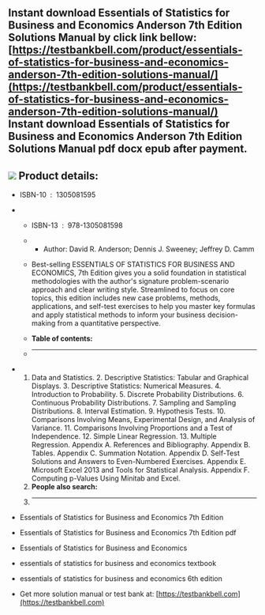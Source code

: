 Instant download **Essentials of Statistics for Business and Economics Anderson 7th Edition Solutions Manual** by click link bellow:  
[https://testbankbell.com/product/essentials-of-statistics-for-business-and-economics-anderson-7th-edition-solutions-manual/](https://testbankbell.com/product/essentials-of-statistics-for-business-and-economics-anderson-7th-edition-solutions-manual/)  
**Instant download Essentials of Statistics for Business and Economics Anderson 7th Edition Solutions Manual pdf docx epub after payment.**
-------------------------------------------------------------------------------------------------------------------------------------------


![](https://testbankbell.com/wp-content/uploads/2023/05/Essentials_of_Statistics_for_Business_and_Economics_Anderson_Sweeney_Williams_7th_Edition_Solutions_Manual__81905.1411063333.1280.1280.jpg)
**Product details:**
--------------------


* ISBN-10 ‏ : ‎ 1305081595
* * ISBN-13 ‏ : ‎ 978-1305081598
  * * Author: David R. Anderson; Dennis J. Sweeney; Jeffrey D. Camm
   
  * Best-selling ESSENTIALS OF STATISTICS FOR BUSINESS AND ECONOMICS, 7th Edition gives you a solid foundation in statistical methodologies with the author's signature problem-scenario approach and clear writing style. Streamlined to focus on core topics, this edition includes new case problems, methods, applications, and self-test exercises to help you master key formulas and apply statistical methods to inform your business decision-making from a quantitative perspective.
  * **Table of contents:**
  * ----------------------
 
* 1. Data and Statistics. 2. Descriptive Statistics: Tabular and Graphical Displays. 3. Descriptive Statistics: Numerical Measures. 4. Introduction to Probability. 5. Discrete Probability Distributions. 6. Continuous Probability Distributions. 7. Sampling and Sampling Distributions. 8. Interval Estimation. 9. Hypothesis Tests. 10. Comparisons Involving Means, Experimental Design, and Analysis of Variance. 11. Comparisons Involving Proportions and a Test of Independence. 12. Simple Linear Regression. 13. Multiple Regression. Appendix A. References and Bibliography. Appendix B. Tables. Appendix C. Summation Notation. Appendix D. Self-Test Solutions and Answers to Even-Numbered Exercises. Appendix E. Microsoft Excel 2013 and Tools for Statistical Analysis. Appendix F. Computing p-Values Using Minitab and Excel.
  2. **People also search:**
  3. -----------------------
 
* Essentials of Statistics for Business and Economics 7th Edition

* Essentials of Statistics for Business and Economics 7th Edition pdf

* Essentials of Statistics for Business and Economics

* essentials of statistics for business and economics textbook

* essentials of statistics for business and economics 6th edition
*  Get more solution manual or test bank at: [https://testbankbell.com](https://testbankbell.com)
